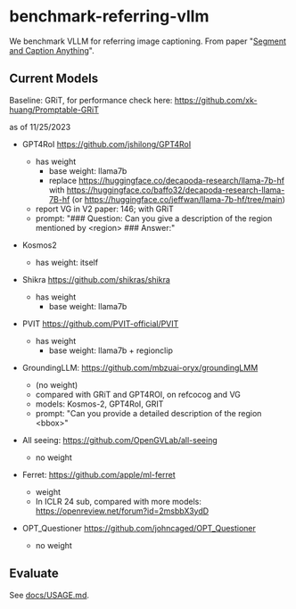 # benchmark-referring-vllm

We benchmark VLLM for referring image captioning. From paper "[Segment and Caption Anything](https://github.com/xk-huang/segment-caption-anything)".

## Current Models


Baseline: GRiT, for performance check here: https://github.com/xk-huang/Promptable-GRiT

as of 11/25/2023
- GPT4RoI https://github.com/jshilong/GPT4RoI
    - has weight
        - base weight: llama7b
        - replace https://huggingface.co/decapoda-research/llama-7b-hf with https://huggingface.co/baffo32/decapoda-research-llama-7B-hf (or https://huggingface.co/jeffwan/llama-7b-hf/tree/main)
    - report VG in V2 paper: 146; with GRiT
    - prompt: "### Question: Can you give a description of the region mentioned by \<region\> ### Answer:"
- Kosmos2
    - has weight: itself
- Shikra https://github.com/shikras/shikra
    - has weight
        - base weight: llama7b
- PVIT https://github.com/PVIT-official/PVIT
    - has weight
        - base weight: llama7b + regionclip

- GroundingLLM: https://github.com/mbzuai-oryx/groundingLMM 
    - (no weight)
    - compared with GRiT and GPT4ROI, on  refcocog and VG
    - models: Kosmos-2, GPT4RoI, GRIT
    - prompt: "Can you provide a detailed description of the region \<bbox\>"
- All seeing: https://github.com/OpenGVLab/all-seeing
    - no weight
- Ferret: https://github.com/apple/ml-ferret
    - weight
    - In ICLR 24 sub, compared with more models: https://openreview.net/forum?id=2msbbX3ydD
- OPT_Questioner https://github.com/johncaged/OPT_Questioner
    - no weight

## Evaluate

See [docs/USAGE.md](docs/USAGE.md]).

